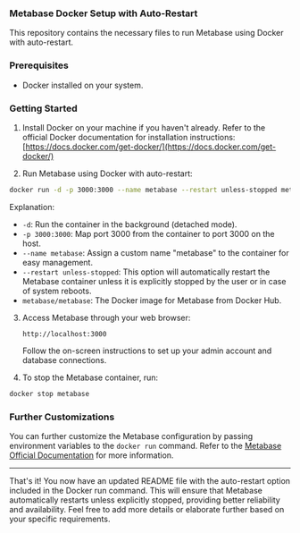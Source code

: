 ### Metabase Docker Setup with Auto-Restart

This repository contains the necessary files to run Metabase using Docker with auto-restart.

### Prerequisites

- Docker installed on your system.

### Getting Started

1. Install Docker on your machine if you haven't already. Refer to the official Docker documentation for installation instructions: [https://docs.docker.com/get-docker/](https://docs.docker.com/get-docker/)

2. Run Metabase using Docker with auto-restart:

```bash
docker run -d -p 3000:3000 --name metabase --restart unless-stopped metabase/metabase
```

Explanation:
- `-d`: Run the container in the background (detached mode).
- `-p 3000:3000`: Map port 3000 from the container to port 3000 on the host.
- `--name metabase`: Assign a custom name "metabase" to the container for easy management.
- `--restart unless-stopped`: This option will automatically restart the Metabase container unless it is explicitly stopped by the user or in case of system reboots.
- `metabase/metabase`: The Docker image for Metabase from Docker Hub.

3. Access Metabase through your web browser:

   ```
   http://localhost:3000
   ```

   Follow the on-screen instructions to set up your admin account and database connections.

4. To stop the Metabase container, run:

```bash
docker stop metabase
```

### Further Customizations

You can further customize the Metabase configuration by passing environment variables to the `docker run` command. Refer to the [Metabase Official Documentation](https://www.metabase.com/docs/latest/operations-guide/running-metabase-on-docker.html) for more information.

---

That's it! You now have an updated README file with the auto-restart option included in the Docker run command. This will ensure that Metabase automatically restarts unless explicitly stopped, providing better reliability and availability. Feel free to add more details or elaborate further based on your specific requirements.
